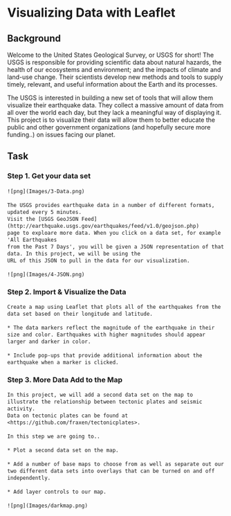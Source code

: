# Visualizing Data with Leaflet

## Background

Welcome to the United States Geological Survey, or USGS for short! The USGS is responsible for providing scientific 
data about natural hazards, the health of our ecosystems and environment; and the impacts of climate and land-use change. 
Their scientists develop new methods and tools to supply timely, relevant, and useful information about the Earth and its processes.

The USGS is interested in building a new set of tools that will allow them visualize their earthquake data. They collect a massive amount of data from 
all over the world each day, but they lack a meaningful way of displaying it. This project is to visualize their data will allow them to 
better educate the public and other government organizations (and hopefully secure more funding..) on issues facing our planet.

## Task

### Step 1. **Get your data set**
    ![png](Images/3-Data.png)
    
    The USGS provides earthquake data in a number of different formats, updated every 5 minutes. 
    Visit the [USGS GeoJSON Feed](http://earthquake.usgs.gov/earthquakes/feed/v1.0/geojson.php) 
    page to exploare more data. When you click on a data set, for example 'All Earthquakes 
    from the Past 7 Days', you will be given a JSON representation of that data. In this project, we will be using the 
    URL of this JSON to pull in the data for our visualization.
    
    ![png](Images/4-JSON.png)
    
### Step 2. **Import & Visualize the Data**
    Create a map using Leaflet that plots all of the earthquakes from the data set based on their longitude and latitude.

    * The data markers reflect the magnitude of the earthquake in their size and color. Earthquakes with higher magnitudes should appear larger and darker in color.

    * Include pop-ups that provide additional information about the earthquake when a marker is clicked.

### Step 3. **More Data Add to the Map**
    In this project, we will add a second data set on the map to illustrate the relationship between tectonic plates and seismic activity. 
    Data on tectonic plates can be found at <https://github.com/fraxen/tectonicplates>.

    In this step we are going to..

    * Plot a second data set on the map.

    * Add a number of base maps to choose from as well as separate out our two different data sets into overlays that can be turned on and off independently.

    * Add layer controls to our map.
    
    ![png](Images/darkmap.png)
